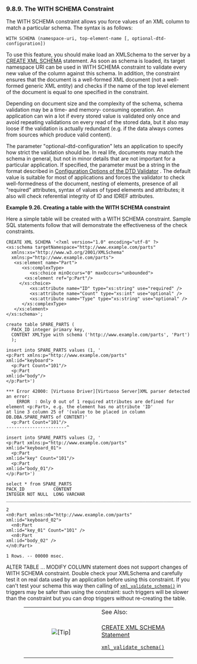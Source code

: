 <div id="sqlrefcreattablewithschema" class="section">

<div class="titlepage">

<div>

<div>

### 9.8.9. The WITH SCHEMA Constraint

</div>

</div>

</div>

The WITH SCHEMA constraint allows you force values of an XML column to
match a particular schema. The syntax is as follows:

``` programlisting
WITH SCHEMA (namespace-uri, top-element-name [, optional-dtd-configuration])
```

To use this feature, you should make load an XMLSchema to the server by
a <a href="createxmlschema.html" class="link"
title="9.14. CREATE XML SCHEMA Statement">CREATE XML SCHEMA</a>
statement. As soon as schema is loaded, its target namespace URI can be
used in WITH SCHEMA constraint to validate every new value of the column
against this schema. In addition, the constraint ensures that the
document is a well-formed XML document (not a well-formed generic XML
entity) and checks if the name of the top level element of the document
is equal to one specified in the constraint.

Depending on document size and the complexity of the schema, schema
validation may be a time- and memory- consuming operation. An
application can win a lot if every stored value is validated only once
and avoid repeating validations on every read of the stored data, but it
also may loose if the validation is actually redundant (e.g. if the data
always comes from sources which produce valid content).

The parameter "optional-dtd-configuration" lets an application to
specify how strict the validation should be. In real life, documents may
match the schema in general, but not in minor details that are not
important for a particular application. If specified, the parameter must
be a string in the format described in
<a href="dtd_config.html" class="link"
title="15.7.2. Configuration Options of the DTD Validator">Configuration
Options of the DTD Validator</a> . The default value is suitable for
most of applications and forces the validator to check well-formedness
of the document, nesting of elements, presence of all "required"
attributes, syntax of values of typed elements and attributes; it also
will check referential integrity of ID and IDREF attributes.

<div id="ex_sqlrefcreattablewithschema" class="example">

**Example 9.26. Creating a table with the WITH SCHEMA constraint**

<div class="example-contents">

Here a simple table will be created with a WITH SCHEMA constraint.
Sample SQL statements follow that will demonstrate the effectiveness of
the check constraints.

``` programlisting
CREATE XML SCHEMA '<?xml version="1.0" encoding="utf-8" ?>
<xs:schema targetNamespace="http://www.example.com/parts"
  xmlns:xs="http://www.w3.org/2001/XMLSchema"
  xmlns:p="http://www.example.com/parts">
   <xs:element name="Part">
      <xs:complexType>
         <xs:choice minOccurs="0" maxOccurs="unbounded">
       <xs:element ref="p:Part"/>
     </xs:choice>
         <xs:attribute name="ID" type="xs:string" use="required" />
         <xs:attribute name="Count" type="xs:int" use="optional" />
         <xs:attribute name="Type" type="xs:string" use="optional" />
      </xs:complexType>
   </xs:element>
</xs:schema>';

create table SPARE_PARTS (
  PACK_ID integer primary key,
  CONTENT XMLType with schema ('http://www.example.com/parts', 'Part')
  );

insert into SPARE_PARTS values (1, '
<p:Part xmlns:p="http://www.example.com/parts"
xml:id="keyboard">
  <p:Part Count="101"/>
  <p:Part
xml:id="body"/>
</p:Part>')

*** Error 42000: [Virtuoso Driver][Virtuoso Server]XML parser detected an error:
    ERROR  : Only 0 out of 1 required attributes are defined for element <p:Part>, e.g. the element has no attribute 'ID'
at line 3 column 25 of '(value to be placed in column DB.DBA.SPARE_PARTS of CONTENT)'
  <p:Part Count="101"/>
-----------------------^

insert into SPARE_PARTS values (2, '
<p:Part xmlns:p="http://www.example.com/parts"
xml:id="keyboard_01">
  <p:Part
xml:id="key" Count="101"/>
  <p:Part
xml:id="body_01"/>
</p:Part>')

select * from SPARE_PARTS
PACK_ID           CONTENT
INTEGER NOT NULL  LONG VARCHAR
_______________________________________________________________________________

2
<n0:Part xmlns:n0="http://www.example.com/parts"
xml:id="keyboard_02">
  <n0:Part
xml:id="key_01" Count="101" />
  <n0:Part
xml:id="body_02" />
</n0:Part>

1 Rows. -- 00000 msec.
```

</div>

</div>

  

ALTER TABLE ... MODIFY COLUMN statement does not support changes of WITH
SCHEMA constraint. Double check your XMLSchema and carefully test it on
real data used by an application before using this constraint. If you
can't test your schema this way then calling of
<a href="fn_xml_validate_schema.html" class="link"
title="xml_validate_schema"><code
class="function">xml_validate_schema()</code></a> in triggers may be
safer than using the constraint: such triggers will be slower than the
constraint but you can drop triggers without re-creating the table.

<div class="tip" style="margin-left: 0.5in; margin-right: 0.5in;">

<table data-border="0" data-summary="Tip: See Also:">
<colgroup>
<col style="width: 50%" />
<col style="width: 50%" />
</colgroup>
<tbody>
<tr class="odd">
<td rowspan="2" style="text-align: center;" data-valign="top"
width="25"><img src="images/tip.png" alt="[Tip]" /></td>
<td style="text-align: left;">See Also:</td>
</tr>
<tr class="even">
<td style="text-align: left;" data-valign="top"><p><a
href="createxmlschema.html" class="link"
title="9.14. CREATE XML SCHEMA Statement">CREATE XML SCHEMA
Statement</a></p>
<p><a href="fn_xml_validate_schema.html" class="link"
title="xml_validate_schema"><code
class="function">xml_validate_schema()</code></a></p></td>
</tr>
</tbody>
</table>

</div>

</div>
